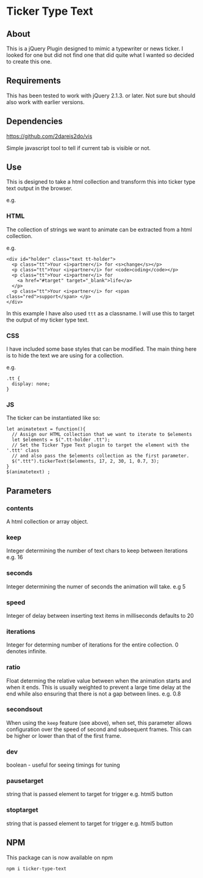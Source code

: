 # Ticker Type Text

## About

This is a jQuery Plugin designed to mimic a typewriter or news ticker. I looked
for one but did not find one that did quite what I wanted so decided to create
this one.

## Requirements

This has been tested to work with jQuery 2.1.3. or later. Not sure but should
also work with earlier versions.

## Dependencies

https://github.com/2dareis2do/vis

Simple javascript tool to tell if current tab is visible or not.

## Use

This is designed to take a html collection and transform this into ticker type
text output in the browser.

e.g.

### HTML

The collection of strings we want to animate can be extracted from a html
collection.

e.g.

```
<div id="holder" class="text tt-holder">
  <p class="tt">Your <i>partner</i> for <s>change</s></p>
  <p class="tt">Your <i>partner</i> for <code>coding</code></p>
  <p class="tt">Your <i>partner</i> for 
    <a href="#target" target="_blank">life</a>
  </p>
  <p class="tt">Your <i>partner</i> for <span class="red">support</span> </p>
</div>
```
In this example I have also used `ttt` as a classname. I will use this to target
the output of my ticker type text.

### CSS

I have included some base styles that can be modified. The main thing here is to
hide the text we are using for a collection.

e.g.

```
.tt {
  display: none;
}
```
### JS

The ticker can be instantiated like so:

```
let animatetext = function(){
  // Assign our HTML collection that we want to iterate to $elements
  let $elements = $(".tt-holder .tt");
  // Set the Ticker Type Text plugin to target the element with the '.ttt' class
  // and also pass the $elements collection as the first parameter.  
  $(".ttt").tickerText($elements, 17, 2, 30, 1, 0.7, 3);
}
$(animatetext) ;

```
## Parameters

### contents
A html collection or array object.

### keep

Integer determining the number of text chars to keep between iterations e.g. 16

### seconds

Integer determining the numer of seconds the animation will take. e.g 5

### speed

Integer of delay between inserting text items in milliseconds defaults to 20

### iterations

Integer for determing number of iterations for the entire collection. 0 denotes
infinite.

### ratio

Float determing the relative value between when the animation starts and when it
ends. This is usually weighted to prevent a large time delay at the end while
also ensuring that there is not a gap between lines. e.g. 0.8

### secondsout

When using the `keep` feature (see above), when set, this parameter allows
configuration over the speed of second and subsequent frames. This can be higher
or lower than that of the first frame.

### dev

boolean - useful for seeing timings for tuning

### pausetarget

string that is passed element to target for trigger e.g. html5 button

### stoptarget

string that is passed element to target for trigger e.g. html5 button

## NPM
This package can is now available on npm

```
npm i ticker-type-text
```
